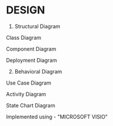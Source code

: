 # DESIGN
 1.  Structural Diagram
    
  Class Diagram
   
  Component Diagram
   
  Deployment Diagram
   
 2.  Behavioral Diagram

  Use Case Diagram
   
  Activity Diagram
   
  State Chart Diagram
   
Implemented using  - "MICROSOFT VISIO"
